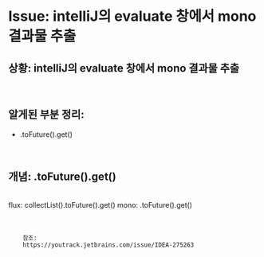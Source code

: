 <!--
author: Dailyscat
purpose: issue arrange
rules:
 (1) 헤더와 문단사이
    <br/>
    <br/>
 (2) 코드가 작성되는 부분은 >로 정리
 (3) 참조는 해당 내용 바로 아래
    <br/>
    <br/>
 (4) 명령어는 bold
 (5) 방안은 ## 안의 과정은 ###
-->

# Issue: intelliJ의 evaluate 창에서 mono 결과물 추출

## 상황: intelliJ의 evaluate 창에서 mono 결과물 추출

<br/>

## 알게된 부분 정리:

- .toFuture().get()

<br/>

## 개념: .toFuture().get() 

<br/>
  flux: collectList().toFuture().get()
  mono: .toFuture().get()
<br/>
<br/>
<br/>

        참조:
        https://youtrack.jetbrains.com/issue/IDEA-275263

<br/>

